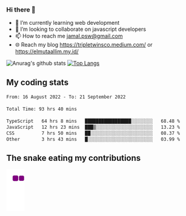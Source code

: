 ### Hi there 👋

<!--
**padepokanpenguin/padepokanpenguin** is a ✨ _special_ ✨ repository because its `README.md` (this file) appears on your GitHub profile.
-->

- 🌱 I’m currently learning  web development
- 👯 I’m looking to collaborate on javascript developers
- 📫 How to reach me jamal.psw@gmail.com
- 🌐 Reach my blog https://tripletwinsco.medium.com/ or https://elmutaallim.my.id/

![Anurag's github stats](https://github-readme-stats.vercel.app/api?username=padepokanpenguin&count_private=true&disable_animations=false&show_icons=true&theme=default)
[![Top Langs](https://github-readme-stats.vercel.app/api/top-langs/?username=padepokanpenguin&theme=default&layout=compact)](https://github.com/padepokanpenguin)

## My coding stats

<!--START_SECTION:waka-->

```text
From: 16 August 2022 - To: 21 September 2022

Total Time: 93 hrs 40 mins

TypeScript   64 hrs 8 mins   █████████████████░░░░░░░░   68.48 %
JavaScript   12 hrs 23 mins  ███▒░░░░░░░░░░░░░░░░░░░░░   13.23 %
CSS          7 hrs 50 mins   ██░░░░░░░░░░░░░░░░░░░░░░░   08.37 %
Other        3 hrs 43 mins   █░░░░░░░░░░░░░░░░░░░░░░░░   03.99 %
```

<!--END_SECTION:waka-->


## The snake eating my contributions
![snake gif](https://github.com/padepokanpenguin/padepokanpenguin/blob/output/github-contribution-grid-snake.gif)

